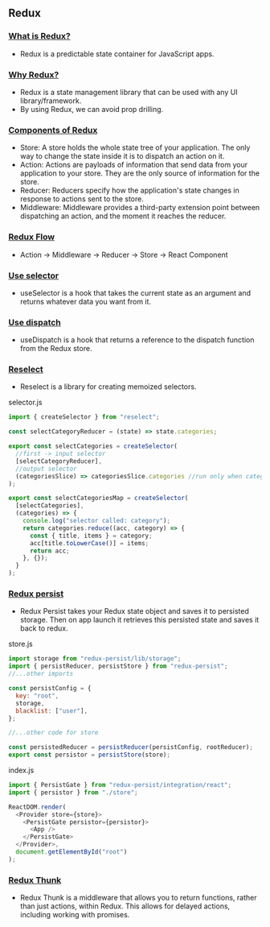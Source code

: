 ## Redux

### <u>What is Redux?</u>

- Redux is a predictable state container for JavaScript apps.

### <u>Why Redux?</u>

- Redux is a state management library that can be used with any UI library/framework.
- By using Redux, we can avoid prop drilling.

### <u>Components of Redux</u>

- Store: A store holds the whole state tree of your application. The only way to change the state inside it is to dispatch an action on it.
- Action: Actions are payloads of information that send data from your application to your store. They are the only source of information for the store.
- Reducer: Reducers specify how the application's state changes in response to actions sent to the store.
- Middleware: Middleware provides a third-party extension point between dispatching an action, and the moment it reaches the reducer.

### <u>Redux Flow</u>

- Action -> Middleware -> Reducer -> Store -> React Component

### <u>Use selector</u>

- useSelector is a hook that takes the current state as an argument and returns whatever data you want from it.

### <u>Use dispatch</u>

- useDispatch is a hook that returns a reference to the dispatch function from the Redux store.

### <u>Reselect</u>

- Reselect is a library for creating memoized selectors.

selector.js

```js
import { createSelector } from "reselect";

const selectCategoryReducer = (state) => state.categories;

export const selectCategories = createSelector(
  //first -> input selector
  [selectCategoryReducer],
  //output selector
  (categoriesSlice) => categoriesSlice.categories //run only when categoriesSlice changes
);

export const selectCategoriesMap = createSelector(
  [selectCategories],
  (categories) => {
    console.log("selector called: category");
    return categories.reduce((acc, category) => {
      const { title, items } = category;
      acc[title.toLowerCase()] = items;
      return acc;
    }, {});
  }
);
```

### <u>Redux persist</u>

- Redux Persist takes your Redux state object and saves it to persisted storage. Then on app launch it retrieves this persisted state and saves it back to redux.

store.js

```js
import storage from "redux-persist/lib/storage";
import { persistReducer, persistStore } from "redux-persist";
//...other imports

const persistConfig = {
  key: "root",
  storage,
  blacklist: ["user"],
};

//...other code for store

const persistedReducer = persistReducer(persistConfig, rootReducer);
export const persistor = persistStore(store);
```

index.js

```js
import { PersistGate } from "redux-persist/integration/react";
import { persistor } from "./store";

ReactDOM.render(
  <Provider store={store}>
    <PersistGate persistor={persistor}>
      <App />
    </PersistGate>
  </Provider>,
  document.getElementById("root")
);
```

### <u>Redux Thunk</u>

- Redux Thunk is a middleware that allows you to return functions, rather than just actions, within Redux. This allows for delayed actions, including working with promises.
